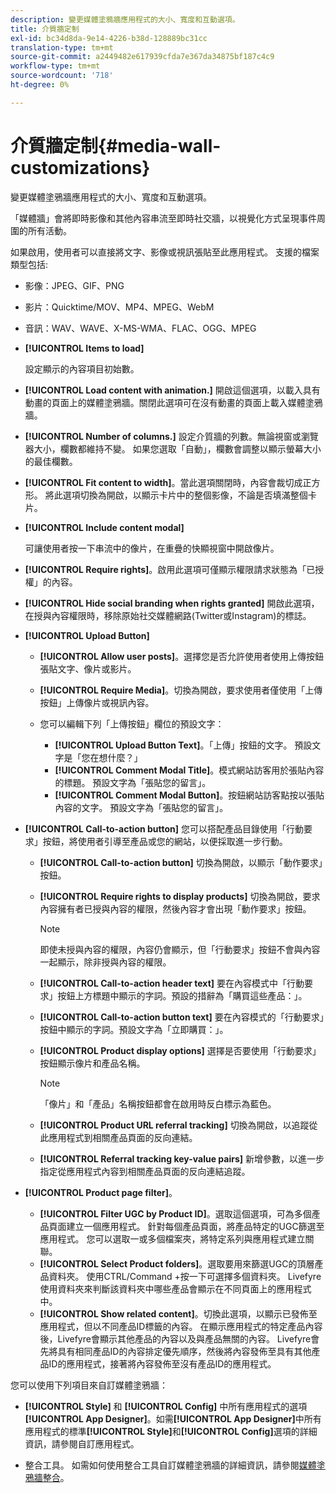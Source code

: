 ```yaml
---
description: 變更媒體塗鴉牆應用程式的大小、寬度和互動選項。
title: 介質牆定制
exl-id: bc34d8da-9e14-4226-b38d-128889bc31cc
translation-type: tm+mt
source-git-commit: a2449482e617939cfda7e367da34875bf187c4c9
workflow-type: tm+mt
source-wordcount: '718'
ht-degree: 0%

---
```


# 介質牆定制{#media-wall-customizations}

變更媒體塗鴉牆應用程式的大小、寬度和互動選項。



「媒體牆」會將即時影像和其他內容串流至即時社交牆，以視覺化方式呈現事件周圍的所有活動。

如果啟用，使用者可以直接將文字、影像或視訊張貼至此應用程式。 支援的檔案類型包括:

* 影像：JPEG、GIF、PNG
* 影片：Quicktime/MOV、MP4、MPEG、WebM
* 音訊：WAV、WAVE、X-MS-WMA、FLAC、OGG、MPEG

* **[!UICONTROL Items to load]**

   設定顯示的內容項目初始數。

* **[!UICONTROL Load content with animation.]** 開啟這個選項，以載入具有動畫的頁面上的媒體塗鴉牆。關閉此選項可在沒有動畫的頁面上載入媒體塗鴉牆。
* **[!UICONTROL Number of columns.]** 設定介質牆的列數。無論視窗或瀏覽器大小，欄數都維持不變。 如果您選取「自動」，欄數會調整以顯示螢幕大小的最佳欄數。
* **[!UICONTROL Fit content to width]**。當此選項關閉時，內容會裁切成正方形。 將此選項切換為開啟，以顯示卡片中的整個影像，不論是否填滿整個卡片。
* **[!UICONTROL Include content modal]**

   可讓使用者按一下串流中的像片，在重疊的快顯視窗中開啟像片。

* **[!UICONTROL Require rights]**。啟用此選項可僅顯示權限請求狀態為「已授權」的內容。
* **[!UICONTROL Hide social branding when rights granted]** 開啟此選項，在授與內容權限時，移除原始社交媒體網路(Twitter或Instagram)的標誌。

* **[!UICONTROL Upload Button]**

   * **[!UICONTROL Allow user posts]**。選擇您是否允許使用者使用上傳按鈕張貼文字、像片或影片。
   * **[!UICONTROL Require Media]**。切換為開啟，要求使用者僅使用「上傳按鈕」上傳像片或視訊內容。
   * 您可以編輯下列「上傳按鈕」欄位的預設文字：

      * **[!UICONTROL Upload Button Text]**。「上傳」按鈕的文字。 預設文字是「您在想什麼？」
      * **[!UICONTROL Comment Modal Title]**。模式網站訪客用於張貼內容的標題。 預設文字為「張貼您的留言」。
      * **[!UICONTROL Comment Modal Button]**。按鈕網站訪客點按以張貼內容的文字。 預設文字為「張貼您的留言」。

* **[!UICONTROL Call-to-action button]** 您可以搭配產品目錄使用「行動要求」按鈕，將使用者引導至產品或您的網站，以便採取進一步行動。

   * **[!UICONTROL Call-to-action button]** 切換為開啟，以顯示「動作要求」按鈕。
   * **[!UICONTROL Require rights to display products]** 切換為開啟，要求內容擁有者已授與內容的權限，然後內容才會出現「動作要求」按鈕。

      >[!NOTE]
      >
      >即使未授與內容的權限，內容仍會顯示，但「行動要求」按鈕不會與內容一起顯示，除非授與內容的權限。

   * **[!UICONTROL Call-to-action header text]** 要在內容模式中「行動要求」按鈕上方標題中顯示的字詞。預設的措辭為「購買這些產品：」。
   * **[!UICONTROL Call-to-action button text]** 要在內容模式的「行動要求」按鈕中顯示的字詞。預設文字為「立即購買：」。
   * **[!UICONTROL Product display options]** 選擇是否要使用「行動要求」按鈕顯示像片和產品名稱。

      >[!NOTE]
      >
      >「像片」和「產品」名稱按鈕都會在啟用時反白標示為藍色。

   * **[!UICONTROL Product URL referral tracking]** 切換為開啟，以追蹤從此應用程式到相關產品頁面的反向連結。
   * **[!UICONTROL Referral tracking key-value pairs]** 新增參數，以進一步指定從應用程式內容到相關產品頁面的反向連結追蹤。

* **[!UICONTROL Product page filter]**。
   * **[!UICONTROL Filter UGC by Product ID]**。選取這個選項，可為多個產品頁面建立一個應用程式。 針對每個產品頁面，將產品特定的UGC篩選至應用程式。 您可以選取一或多個檔案夾，將特定系列與應用程式建立關聯。
   * **[!UICONTROL Select Product folders]**。選取要用來篩選UGC的頂層產品資料夾。 使用CTRL/Command +按一下可選擇多個資料夾。 Livefyre使用資料夾來判斷該資料夾中哪些產品會顯示在不同頁面上的應用程式中。
   * **[!UICONTROL Show related content]**。切換此選項，以顯示已發佈至應用程式，但以不同產品ID標籤的內容。 在顯示應用程式的特定產品內容後，Livefyre會顯示其他產品的內容以及與產品無關的內容。 Livefyre會先將具有相同產品ID的內容排定優先順序，然後將內容發佈至具有其他產品ID的應用程式，接著將內容發佈至沒有產品ID的應用程式。

您可以使用下列項目來自訂媒體塗鴉牆：

* **[!UICONTROL Style]** 和 **[!UICONTROL Config]** 中所有應用程式的選項 **[!UICONTROL App Designer]**。如需&#x200B;**[!UICONTROL App Designer]**&#x200B;中所有應用程式的標準&#x200B;**[!UICONTROL Style]**&#x200B;和&#x200B;**[!UICONTROL Config]**&#x200B;選項的詳細資訊，請參閱自訂應用程式。

* 整合工具。 如需如何使用整合工具自訂媒體塗鴉牆的詳細資訊，請參閱[媒體塗鴉牆整合](/help/implementation/c-app-integrations/c-media-wall-integration.md)。
